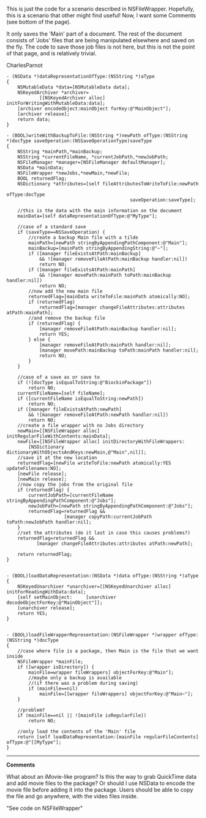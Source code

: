 This is just the code for a scenario described in NSFileWrapper. Hopefully, this is a scenario that other might find useful! Now, I want some Comments (see  bottom of the page).

It only saves the 'Main' part of a document. The rest of the document consists of 'Jobs' files that are being manipulated elsewhere and saved on the fly. The code to save those job files is not here, but this is not the point of that page, and is relatively trivial.

CharlesParnot

    
    - (NSData *)dataRepresentationOfType:(NSString *)aType
    {
        NSMutableData *data=[NSMutableData data];
        NSKeyedArchiver *archiver=
                [[NSKeyedArchiver alloc] initForWritingWithMutableData:data];
        [archiver encodeObject:mainObject forKey:@"MainObject"];
        [archiver release];
        return data;
    }

    - (BOOL)writeWithBackupToFile:(NSString *)newPath ofType:(NSString *)docType saveOperation:(NSSaveOperationType)saveType
    {
        NSString *mainPath,*mainBackup;
        NSString *currentFileName, *currentJobPath,*newJobPath;
        NSFileManager *manager=[NSFileManager defaultManager];
        NSData *mainData;
        NSFileWrapper *newJobs,*newMain,*newFile;
        BOOL returnedFlag;
        NSDictionary *attributes=[self fileAttributesToWriteToFile:newPath
                                                             ofType:docType
                                                 saveOperation:saveType];
    
        //this is the data with the main information on the document
        mainData=[self dataRepresentationOfType:@"MyType"];
    
        //case of a standard save
        if (saveType==NSSaveOperation) {
            //create a backup Main file with a tilde
            mainPath=[newPath stringByAppendingPathComponent:@"Main"];
            mainBackup=[mainPath stringByAppendingString:@"~"];
            if ([manager fileExistsAtPath:mainBackup]
                && ![manager removeFileAtPath:mainBackup handler:nil])
                return NO;
            if ([manager fileExistsAtPath:mainPath]
                && ![manager movePath:mainPath toPath:mainBackup handler:nil])
                return NO;
            //now add the new main file
            returnedFlag=[mainData writeToFile:mainPath atomically:NO];
            if (returnedFlag)
                returnedFlag=[manager changeFileAttributes:attributes atPath:mainPath];
            //and remove the backup file
            if (returnedFlag) {
                [manager removeFileAtPath:mainBackup handler:nil];
                return YES;
            } else {
                [manager removeFileAtPath:mainPath handler:nil];
                [manager movePath:mainBackup toPath:mainPath handler:nil];
                return NO;
            }
        }
    
        //case of a save as or save to
        if (![docType isEqualToString:@"BiockinPackage"])
            return NO;
        currentFileName=[self fileName];
        if ([currentFileName isEqualToString:newPath])
            return NO;
        if ([manager fileExistsAtPath:newPath]
            && ![manager removeFileAtPath:newPath handler:nil])
            return NO;
        //create a file wrapper with no Jobs directory
        newMain=[[NSFileWrapper alloc] initRegularFileWithContents:mainData];
        newFile=[[NSFileWrapper alloc] initDirectoryWithFileWrappers:
            [NSDictionary dictionaryWithObjectsAndKeys:newMain,@"Main",nil]];
        //save it at the new location
        returnedFlag=[newFile writeToFile:newPath atomically:YES updateFilenames:NO];
        [newFile release];
        [newMain release];
        //now copy the jobs from the original file
        if (returnedFlag) {
            currentJobPath=[currentFileName stringByAppendingPathComponent:@"Jobs"];
            newJobPath=[newPath stringByAppendingPathComponent:@"Jobs"];
            returnedFlag=returnedFlag &&
                         [manager copyPath:currentJobPath toPath:newJobPath handler:nil];
        }
        //set the attributes (do it last in case this causes problems?)
        returnedFlag=returnedFlag &&
               [manager changeFileAttributes:attributes atPath:newPath];

        return returnedFlag;
    }


    - (BOOL)loadDataRepresentation:(NSData *)data ofType:(NSString *)aType
    {
        NSKeyedUnarchiver *unarchiver=[[NSKeyedUnarchiver alloc] initForReadingWithData:data];
        [self setMainObject:     [unarchiver decodeObjectForKey:@"MainObject"]];
        [unarchiver release];
        return YES;
    }


    - (BOOL)loadFileWrapperRepresentation:(NSFileWrapper *)wrapper ofType:(NSString *)docType
    {   
        //case where file is a package, then Main is the file that we want inside
        NSFileWrapper *mainFile;
        if ([wrapper isDirectory]) {
            mainFile=wrapper fileWrappers] objectForKey:@"Main"];
            //maybe only a backup is available
            //(if there was a problem during saving)
            if (mainFile==nil)
                mainFile=[[wrapper fileWrappers] objectForKey:@"Main~"];
        }
    
        //problem?
        if (mainFile==nil || ![mainFile isRegularFile])
            return NO;
    
        //only load the contents of the 'Main' file
        return [self loadDataRepresentation:[mainFile regularFileContents] ofType:@"[[MyType"];
    }



----
**Comments**

What about an iMovie-like program? Is this the way to grab QuickTime data and add movie files to the package? Or should I use NSData to encode the movie file before adding it into the package. Users should be able to copy the file and go anywhere, with the video files inside.

"See code on NSFileWrapper"
